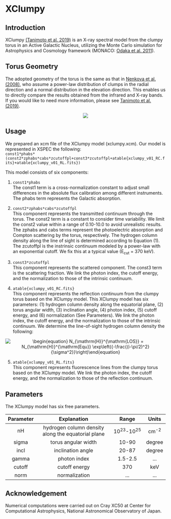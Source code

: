 # XClumpy
## Introduction
XClumpy [(Tanimoto et al. 2019)](https://ui.adsabs.harvard.edu/abs/2019ApJ...877...95T/abstract) is an X-ray spectral model from the clumpy torus in an Active Galactic Nucleus, utilizing the Monte Carlo simulation for Astrophysics and Cosmology framework (MONACO: [Odaka et al. 2011](https://ui.adsabs.harvard.edu/abs/2011ApJ...740..103O/abstract)).


## Torus Geometry
The adopted geometry of the torus is the same as that in [Nenkova et al. (2008)](https://ui.adsabs.harvard.edu/abs/2008ApJ...685..160N/abstract), who assume a power-law distribution of clumps in the radial direction and a normal distribution in the elevation direction. This enables us to directly compare the results obtained from the infrared and X-ray bands. If you would like to need more information, please see [Tanimoto et al. (2019)](https://ui.adsabs.harvard.edu/abs/2019ApJ...877...95T/abstract).

<p align="center">
<img src="https://user-images.githubusercontent.com/20199124/100601931-96766180-3346-11eb-9f25-2f96b4a8671c.jpg">
</p>


## Usage
We prepared an xcm file of the XClumpy model (xclumpy.xcm). Our model is represented in XSPEC the following:  
`const1*phabs*(const2*zphabs*cabs*zcutoffpl+const3*zcutoffpl+atable{xclumpy_v01_RC.fits}+atable{xclumpy_v01_RL.fits})`  

This model consists of six components:  
1. `const1*phabs`  
  The const1 term is a cross-normalization constant to adjust small differences in the absolute flux calibration among different instruments. The phabs term represents the Galactic absorption.  

2. `const2*zphabs*cabs*zcutoffpl`  
  This component represents the transmitted continuum through the torus. The const2 term is a constant to consider time variability. We limit the const2 value within a range of 0.10-10.0 to avoid unrealistic results. The zphabs and cabs terms represent the photoelectric absorption and Compton scattering by the torus, respectively. The hydrogen column density along the line of sight is determined according to Equation (1). The zcutoffpl is the instrinsic continuum modeled by a power-law with an exponential cutoff. We fix this at a typical value (E<sub>cut</sub> = 370 keV).  

3. `const3*zcutoffpl`  
  This component represents the scattered component. The const3 term is the scattering fraction. We link the photon index, the cutoff energy, and the normalization to those of the intrinsic continuum.

4. `atable{xclumpy_v01_RC.fits}`  
  This component represents the reflection continuum from the clumpy torus based on the XClumpy model. This XClumpy model has six parameters: (1) hydrogen column density along the equatorial plane, (2) torus angular width, (3) inclination angle, (4) photon index, (5) cutoff energy, and (6) normalization (See Parameters). We link the photon index, the cutoff energy, and the normalization to those of the intrinsic continuum. We determine the line-of-sight hydrogen column density the following:

<p align="center">
<img src="https://render.githubusercontent.com/render/math?math=%5Cdisplaystyle+%5Cbegin%7Bequation%7D%0AN_%7B%5Cmathrm%7BH%7D%7D%5E%7B%5Cmathrm%7BLOS%7D%7D+%3D+N_%7B%5Cmathrm%7BH%7D%7D%5E%7B%5Cmathrm%7BEqu%7D%7D+%5Cexp%5Cleft%28%7B-%5Cfrac%7B%28i-%5Cpi%2F2%29%5E2%7D%7B%5Csigma%5E2%7D%7D%5Cright%29%0A%5Cend%7Bequation%7D%0A" alt="\begin{equation} N_{\mathrm{H}}^{\mathrm{LOS}} = N_{\mathrm{H}}^{\mathrm{Equ}} \exp\left({-\frac{(i-\pi/2)^2}{\sigma^2}}\right)\end{equation}">
</p>

5. `atable{xclumpy_v01_RL.fits}`  
  This component represents fluorescence lines from the clumpy torus based on the XClumpy model. We link the photon index, the cutoff energy, and the normalization to those of the reflection continuum.


## Parameters
The XClumpy model has six free parameters.

| Parameter | Explanation                                        | Range                           | Units           | 
| :-------: | :------------------------------------------------: | :-----------------------------: | :-------------: | 
| nH        | hydrogen column density along the equatorial plane | 10<sup>23</sup>-10<sup>25</sup> | cm<sup>-2</sup> | 
| sigma     | torus angular width                                | 10-90                           | degree          | 
| incl      | inclination angle                                  | 20-87                           | degree          | 
| gamma     | photon index                                       | 1.5-2.5                         | ...             | 
| cutoff    | cutoff energy                                      | 370                             | keV             | 
| norm      | normalization                                      | ...                             | ...             | 


## Acknowledgement
Numerical computations were carried out on Cray XC50 at Center for Computational Astrophysics, National Astronomical Observatory of Japan.
